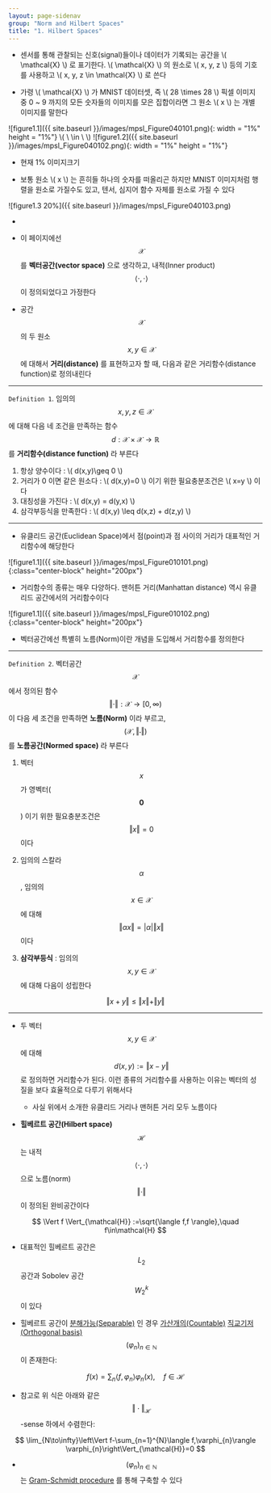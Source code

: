 ```yaml
---
layout: page-sidenav
group: "Norm and Hilbert Spaces"
title: "1. Hilbert Spaces"
---
```



- 센서를 통해 관찰되는 신호(signal)들이나 데이터가 기록되는 공간을 \\( \mathcal{X} \\) 로 표기한다. \\( \mathcal{X} \\) 의 원소로 \\( x, y, z \\) 등의 기호를 사용하고 \\( x, y, z \in \mathcal{X} \\) 로 쓴다

- 가령 \\( \mathcal{X} \\) 가 MNIST 데이터셋, 즉 \\( 28 \times 28 \\) 픽셀 이미지 중 0 ~ 9 까지의 모든 숫자들의 이미지를 모은 집합이라면 그 원소 \\( x \\) 는 개별 이미지를 말한다

![figure1.1]({{ site.baseurl }}/images/mpsl_Figure040101.png){: width = "1%" height = "1%"} \\( \ \in \ \\) ![figure1.2]({{ site.baseurl }}/images/mpsl_Figure040102.png){: width = "1%" height = "1%"}

- 현재 1% 이미지크기

- 보통 원소 \\( x \\) 는 흔히들 하나의 숫자를 떠올리곤 하지만 MNIST 이미지처럼 행렬을 원소로 가질수도 있고, 텐서, 심지어 함수 자체를 원소로 가질 수 있다

![figure1.3 20%]({{ site.baseurl }}/images/mpsl_Figure040103.png)

- 

- 이 페이지에선 $$ \mathcal{X} $$ 를 **벡터공간(vector space)** 으로 생각하고, 내적(Inner product) $$ \langle \cdot, \cdot \rangle $$ 이 정의되었다고 가정한다

- 공간 $$ \mathcal{X}$$ 의 두 원소 $$ x, y \in \mathcal{X} $$ 에 대해서 **거리(distance)** 를 표현하고자 할 때, 다음과 같은 거리함수(distance function)로 정의내린다

---

`Definition 1`. 임의의 $$ x,y,z \in \mathcal{X} $$ 에 대해 다음 네 조건을 만족하는 함수 $$ d:\mathcal{X}\times\mathcal{X}\to\mathbb{R} $$ 를 **거리함수(distance function)** 라 부른다

1. 항상 양수이다 : \\( d(x,y)\geq 0 \\)
2. 거리가 0 이면 같은 원소다 : \\( d(x,y)=0 \\) 이기 위한 필요충분조건은 \\( x=y \\) 이다
3. 대칭성을 가진다 : \\( d(x,y) = d(y,x) \\)
4. 삼각부등식을 만족한다 : \\( d(x,y) \leq d(x,z) + d(z,y) \\)

---

- 유클리드 공간(Euclidean Space)에서 점(point)과 점 사이의 거리가 대표적인 거리함수에 해당한다

![figure1.1]({{ site.baseurl }}/images/mpsl_Figure010101.png){:class="center-block" height="200px"}

- 거리함수의 종류는 매우 다양하다. 맨허튼 거리(Manhattan distance) 역시 유클리드 공간에서의 거리함수이다

![figure1.1]({{ site.baseurl }}/images/mpsl_Figure010102.png){:class="center-block" height="200px"}


- 벡터공간에선 특별히 노름(Norm)이란 개념을 도입해서 거리함수를 정의한다 

---

`Definition 2`. 벡터공간 $$ \mathcal{X} $$ 에서 정의된 함수 $$ \Vert \cdot \Vert : \mathcal{X} \to [0,\infty) $$ 이 다음 세 조건을 만족하면 **노름(Norm)** 이라 부르고, $$ (\mathcal{X},\Vert\cdot\Vert) $$ 를 **노름공간(Normed space)** 라 부른다

1. 벡터 $$ x $$ 가 영벡터($$ \mathbf{0} $$) 이기 위한 필요충분조건은 $$ \Vert x \Vert = 0 $$ 이다

2. 임의의 스칼라 $$ \alpha $$, 임의의 $$ x\in\mathcal{X} $$ 에 대해 $$ \Vert \alpha x \Vert = \vert \alpha \vert \Vert x \Vert $$ 이다

3. **삼각부등식** : 임의의 $$ x,y\in\mathcal{X} $$ 에 대해 다음이 성립한다

$$
\Vert x+y \Vert \leq \Vert x \Vert + \Vert y \Vert
$$
 
---

- 두 벡터 $$ x,y\in\mathcal{X} $$ 에 대해 $$ d(x,y) := \Vert x-y \Vert $$ 로 정의하면 거리함수가 된다. 이런 종류의 거리함수를 사용하는 이유는 벡터의 성질을 보다 효율적으로 다루기 위해서다
	- 사실 위에서 소개한 유클리드 거리나 맨허튼 거리 모두 노름이다


- **힐베르트 공간(Hilbert space)** $$ \mathcal{H} $$ 는 내적 $$ \langle\cdot,\cdot\rangle $$ 으로 노름(norm) $$ \Vert \cdot \Vert $$ 이 정의된 완비공간이다

$$
\Vert f \Vert_{\mathcal{H}} :=\sqrt{\langle f,f \rangle},\quad f\in\mathcal{H}
$$

- 대표적인 힐베르트 공간은 $$ L_{2} $$ 공간과 Sobolev 공간 $$ W_{2}^{k} $$ 이 있다

- 힐베르트 공간이 [분해가능(Separable)](https://en.wikipedia.org/wiki/Separable_space) 인 경우 [가산개의(Countable)](https://en.wikipedia.org/wiki/Countable_set) [직교기저(Orthogonal basis)](https://en.wikipedia.org/wiki/Orthonormal_basis) $$ (\varphi_{n})_{n\in\mathbb{N}} $$ 이 존재한다:

$$
f (x) = \sum_{n}\langle f,\varphi_{n} \rangle\varphi_{n}(x),\quad f\in\mathcal{H}
$$

- 참고로 위 식은 아래와 같은 $$ \Vert \cdot \Vert_{\mathcal{H}} $$ -sense 하에서 수렴한다:

$$
\lim_{N\to\infty}\left\Vert f-\sum_{n=1}^{N}\langle f,\varphi_{n}\rangle \varphi_{n}\right\Vert_{\mathcal{H}}=0
$$

- $$ (\varphi_{n})_{n\in\mathbb{N}} $$ 는 [Gram-Schmidt procedure](https://en.wikipedia.org/wiki/Gram%E2%80%93Schmidt_process) 를 통해 구축할 수 있다





